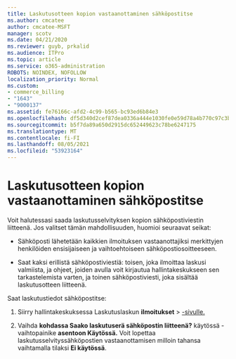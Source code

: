 ```yaml
---
title: Laskutusotteen kopion vastaanottaminen sähköpostitse
ms.author: cmcatee
author: cmcatee-MSFT
manager: scotv
ms.date: 04/21/2020
ms.reviewer: guyb, prkalid
ms.audience: ITPro
ms.topic: article
ms.service: o365-administration
ROBOTS: NOINDEX, NOFOLLOW
localization_priority: Normal
ms.custom:
- commerce_billing
- "1643"
- "9000137"
ms.assetid: fe76166c-afd2-4c99-b565-bc93ed6b84e3
ms.openlocfilehash: df5d340d2cef87dea0336a444e1030fe0e59d78a4b770c97c3bce2cdd0802848
ms.sourcegitcommit: b5f7da89a650d2915dc652449623c78be6247175
ms.translationtype: MT
ms.contentlocale: fi-FI
ms.lasthandoff: 08/05/2021
ms.locfileid: "53923164"
---
```

# <a name="receive-copy-of-your-billing-statement-in-email"></a>Laskutusotteen kopion vastaanottaminen sähköpostitse

Voit halutessasi saada laskutusselvityksen kopion sähköpostiviestin liitteenä. Jos valitset tämän mahdollisuuden, huomioi seuraavat seikat:
  
- Sähköposti lähetetään kaikkien ilmoituksen vastaanottajiksi merkittyjen henkilöiden ensisijaiseen ja vaihtoehtoiseen sähköpostiosoitteeseen.

- Saat kaksi erillistä sähköpostiviestiä: toisen, joka ilmoittaa laskusi valmiista, ja ohjeet, joiden avulla voit kirjautua hallintakeskukseen sen tarkastelemista varten, ja toinen sähköpostiviesti, joka sisältää laskutusotteen liitteenä.

Saat laskutustiedot sähköpostitse:
  
1. Siirry hallintakeskuksessa Laskutuslaskun **ilmoitukset** \> [-sivulle.](https://go.microsoft.com/fwlink/p/?linkid=853212)

2. Vaihda **kohdassa Saako laskutuserä sähköpostin liitteenä?** käytössä -vaihtopainike **asentoon Käytössä.** Voit lopettaa laskutusselvityssähköpostien vastaanottamisen milloin tahansa vaihtamalla tilaksi **Ei käytössä**.